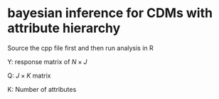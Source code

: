 # bayesian inference for CDMs with attribute hierarchy

Source the cpp file first and then run analysis in R


Y: response matrix of $N \times J$

Q: $J\times K$ matrix

K: Number of attributes
